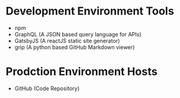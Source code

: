 # Development Environment Tools

* npm
* GraphQL (A JSON based query language for APIs)
* GatsbyJS (A reactJS static site generator)
* grip (A python based GitHub Markdown viewer)

# Prodction Environment Hosts

* GitHub (Code Repository)
